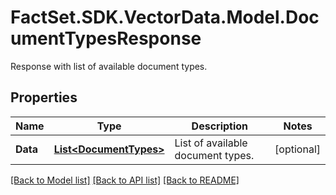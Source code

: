 # FactSet.SDK.VectorData.Model.DocumentTypesResponse
Response with list of available document types.

## Properties

Name | Type | Description | Notes
------------ | ------------- | ------------- | -------------
**Data** | [**List&lt;DocumentTypes&gt;**](DocumentTypes.md) | List of available document types. | [optional] 

[[Back to Model list]](../README.md#documentation-for-models) [[Back to API list]](../README.md#documentation-for-api-endpoints) [[Back to README]](../README.md)

